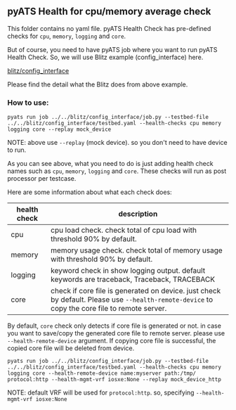 ## pyATS Health for cpu/memory average check

This folder contains no yaml file. pyATS Health Check has pre-defined checks for `cpu`, `memory`, `logging` and `core`.

But of course, you need to have pyATS job where you want to run pyATS Health Check. So, we will use Blitz example (config_interface) here.

[blitz/config_interface](https://github.com/CiscoTestAutomation/examples/tree/master/blitz/config_interface)

Please find the detail what the Blitz does from above example.

### How to use:
```
pyats run job ../../blitz/config_interface/job.py --testbed-file ../../blitz/config_interface/testbed.yaml --health-checks cpu memory logging core --replay mock_device
```
NOTE: above use `--replay` (mock device). so you don't need to have device to run.

As you can see above, what you need to do is just adding health check names such as `cpu`, `memory`, `logging` and `core`. These checks will run as post processor per testcase.

Here are some information about what each check does:

| health check | description |
|--------------|-------------|
| cpu          | cpu load check. check total of cpu load with threshold 90% by default. |
| memory       | memory usage check. check total of memory usage with threshold 90% by default. |
| logging      | keyword check in show logging output. default keywords are traceback, Traceback, TRACEBACK |
| core         | check if core file is generated on device. just check by default. Please use `--health-remote-device` to copy the core file to remote server. |

By default, `core` check only detects if core file is generated or not. in case you want to save/copy the generated core file to remote server. please use `--health-remote-device` argument. If copying core file is successful, the copied core file will be deleted from device.

```
pyats run job ../../blitz/config_interface/job.py --testbed-file ../../blitz/config_interface/testbed.yaml --health-checks cpu memory logging core --health-remote-device name:myserver path:/tmp/ protocol:http --health-mgmt-vrf iosxe:None --replay mock_device_http
```
NOTE: default VRF will be used for `protocol:http`. so, specifying `--health-mgmt-vrf iosxe:None`


